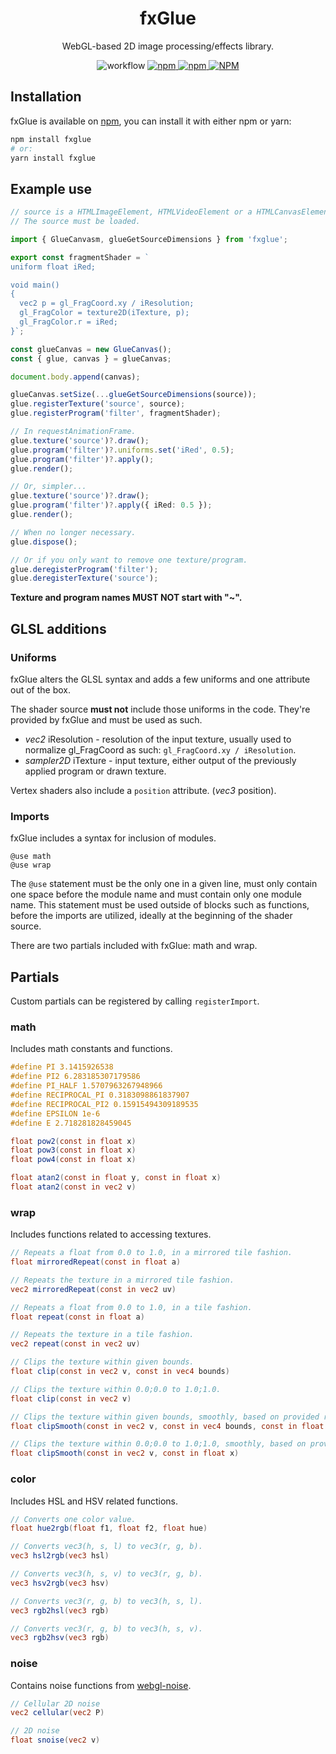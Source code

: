 <h1 align="center">fxGlue</h1>

<p align="center">
WebGL-based 2D image processing/effects library.
</p>

<p align="center">
<img alt="workflow" src="https://img.shields.io/github/workflow/status/mat-sz/fxglue/Node.js%20CI%20(yarn)">
<a href="https://npmjs.com/package/fxglue">
<img alt="npm" src="https://img.shields.io/npm/v/fxglue">
<img alt="npm" src="https://img.shields.io/npm/dw/fxglue">
<img alt="NPM" src="https://img.shields.io/npm/l/fxglue">
</a>
</p>

## Installation

fxGlue is available on [npm](https://www.npmjs.com/package/fxglue), you can install it with either npm or yarn:

```sh
npm install fxglue
# or:
yarn install fxglue
```

## Example use

```ts
// source is a HTMLImageElement, HTMLVideoElement or a HTMLCanvasElement.
// The source must be loaded.

import { GlueCanvasm, glueGetSourceDimensions } from 'fxglue';

export const fragmentShader = `
uniform float iRed;

void main()
{
  vec2 p = gl_FragCoord.xy / iResolution;
  gl_FragColor = texture2D(iTexture, p);
  gl_FragColor.r = iRed;
}`;

const glueCanvas = new GlueCanvas();
const { glue, canvas } = glueCanvas;

document.body.append(canvas);

glueCanvas.setSize(...glueGetSourceDimensions(source));
glue.registerTexture('source', source);
glue.registerProgram('filter', fragmentShader);

// In requestAnimationFrame.
glue.texture('source')?.draw();
glue.program('filter')?.uniforms.set('iRed', 0.5);
glue.program('filter')?.apply();
glue.render();

// Or, simpler...
glue.texture('source')?.draw();
glue.program('filter')?.apply({ iRed: 0.5 });
glue.render();

// When no longer necessary.
glue.dispose();

// Or if you only want to remove one texture/program.
glue.deregisterProgram('filter');
glue.deregisterTexture('source');
```

**Texture and program names MUST NOT start with "~".**

## GLSL additions

### Uniforms

fxGlue alters the GLSL syntax and adds a few uniforms and one attribute out of the box.

The shader source **must not** include those uniforms in the code. They're provided by fxGlue and must be used as such.

- _vec2_ iResolution - resolution of the input texture, usually used to normalize gl_FragCoord as such: `gl_FragCoord.xy / iResolution`.
- _sampler2D_ iTexture - input texture, either output of the previously applied program or drawn texture.

Vertex shaders also include a `position` attribute. (_vec3_ position).

### Imports

fxGlue includes a syntax for inclusion of modules.

    @use math
    @use wrap

The `@use` statement must be the only one in a given line, must only contain one space before the module name and must contain only one module name. This statement must be used outside of blocks such as functions, before the imports are utilized, ideally at the beginning of the shader source.

There are two partials included with fxGlue: math and wrap.

## Partials

Custom partials can be registered by calling `registerImport`.

### math

Includes math constants and functions.

```glsl
#define PI 3.1415926538
#define PI2 6.283185307179586
#define PI_HALF 1.5707963267948966
#define RECIPROCAL_PI 0.3183098861837907
#define RECIPROCAL_PI2 0.15915494309189535
#define EPSILON 1e-6
#define E 2.718281828459045

float pow2(const in float x)
float pow3(const in float x)
float pow4(const in float x)

float atan2(const in float y, const in float x)
float atan2(const in vec2 v)
```

### wrap

Includes functions related to accessing textures.

```glsl
// Repeats a float from 0.0 to 1.0, in a mirrored tile fashion.
float mirroredRepeat(const in float a)

// Repeats the texture in a mirrored tile fashion.
vec2 mirroredRepeat(const in vec2 uv)

// Repeats a float from 0.0 to 1.0, in a tile fashion.
float repeat(const in float a)

// Repeats the texture in a tile fashion.
vec2 repeat(const in vec2 uv)

// Clips the texture within given bounds.
float clip(const in vec2 v, const in vec4 bounds)

// Clips the texture within 0.0;0.0 to 1.0;1.0.
float clip(const in vec2 v)

// Clips the texture within given bounds, smoothly, based on provided radius x.
float clipSmooth(const in vec2 v, const in vec4 bounds, const in float x)

// Clips the texture within 0.0;0.0 to 1.0;1.0, smoothly, based on provided radius x.
float clipSmooth(const in vec2 v, const in float x)
```

### color

Includes HSL and HSV related functions.

```glsl
// Converts one color value.
float hue2rgb(float f1, float f2, float hue)

// Converts vec3(h, s, l) to vec3(r, g, b).
vec3 hsl2rgb(vec3 hsl)

// Converts vec3(h, s, v) to vec3(r, g, b).
vec3 hsv2rgb(vec3 hsv)

// Converts vec3(r, g, b) to vec3(h, s, l).
vec3 rgb2hsl(vec3 rgb)

// Converts vec3(r, g, b) to vec3(h, s, v).
vec3 rgb2hsv(vec3 rgb)
```

### noise

Contains noise functions from [webgl-noise](https://github.com/ashima/webgl-noise).

```glsl
// Cellular 2D noise
vec2 cellular(vec2 P)

// 2D noise
float snoise(vec2 v)
```
